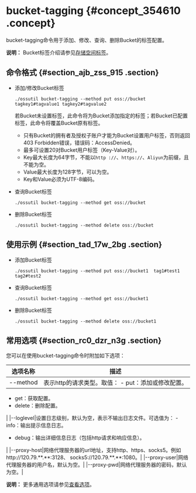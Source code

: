 # bucket-tagging {#concept_354610 .concept}

bucket-tagging命令用于添加、修改、查询、删除Bucket的标签配置。

**说明：** Bucket标签介绍请参见[存储空间标签](../cn.zh-CN/开发指南/存储空间（Bucket）/存储空间标签.md#)。

## 命令格式 {#section_ajb_zss_915 .section}

-   添加/修改Bucket标签

    ``` {#codeblock_p1t_azn_vvg}
    ./ossutil bucket-tagging --method put oss://bucket  tagkey1#tagvalue1 tagkey2#tagvalue2
    ```

    若Bucket未设置标签，此命令将为Bucket添加指定的标签；若Bucket已配置标签，此命令将覆盖Bucket原有标签。

    -   只有Bucket的拥有者及授权子账户才能为Bucket设置用户标签，否则返回403 Forbidden错误，错误码：AccessDenied。
    -   最多可设置20对Bucket用户标签（Key-Value对）。
    -   Key最大长度为64字节，不能以`http ://`、`https://`、`Aliyun`为前缀，且不能为空。
    -   Value最大长度为128字节，可以为空。
    -   Key和Value必须为UTF-8编码。
-   查询Bucket标签

    ``` {#codeblock_fdb_4o3_gmz}
    ./ossutil bucket-tagging --method get oss://bucket
    ```

-   删除Bucket标签

    ``` {#codeblock_r0q_75t_vel}
    ./ossutil bucket-tagging --method delete oss://bucket
    ```


## 使用示例 {#section_tad_17w_2bg .section}

-   添加Bucket标签

    ``` {#codeblock_b1b_pg9_a9x}
    ./ossutil bucket-tagging --method put oss://bucket1  tag1#test1 tag2#test2
    ```

-   查询Bucket标签

    ``` {#codeblock_qry_ltw_o0n}
    ./ossutil bucket-tagging --method get oss://bucket1
    ```

-   删除Bucket标签

    ``` {#codeblock_m87_807_u09}
    ./ossutil bucket-tagging --method delete oss://bucket1
    ```


## 常用选项 {#section_rc0_dzr_n3g .section}

您可以在使用bucket-tagging命令时附加如下选项：

|选项名称|描述|
|----|--|
|--method|表示http的请求类型。取值： -   put：添加或修改配置。
-   get：获取配置。
-   delete：删除配置。

 |
|--loglevel|设置日志级别，默认为空，表示不输出日志文件。可选值为： -   info：输出提示信息日志。
-   debug：输出详细信息日志（包括http请求和响应信息）。

 |
|--proxy-host|网络代理服务器的url地址，支持http、https、socks5。例如http://120.79.\*\*.\*\*:3128、 socks5://120.79.\*\*.\*\*:1080。|
|--proxy-user|网络代理服务器的用户名，默认为空。|
|--proxy-pwd|网络代理服务器的密码，默认为空。|

**说明：** 更多通用选项请参见[查看选项](cn.zh-CN/常用工具/命令行工具ossutil/查看选项.md#)。

